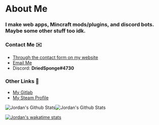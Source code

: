 # About Me

### I make web apps, Mincraft mods/plugins, and discord bots. Maybe some other stuff too idk.

### Contact Me ✉️
- [Through the contact form on my website](https://driedsponge.net/#contact-form)
- [Email Me](mailto:jordan@driedsponge.net)
- Discord: **DriedSponge#4730**

### Other Links 🔗
- [My Gitlab](https://gitlab.com/DriedSponge)
- [My Steam Profile](https://steamcommunity.com/id/driedsponge/)


![Jordan's Github Stats](https://github-readme-stats.vercel.app/api?username=driedsponge&include_all_commits=true&hide_border=true&layout=compact&theme=dark&bg_color=0D1117)![Jordan's Github Stats](https://github-readme-stats.vercel.app/api/top-langs/?username=driedsponge&layout=compact&hide_border=true&theme=dark&langs_count=10&bg_color=0D1117)

[![Jordan's wakatime stats](https://github-readme-stats.vercel.app/api/wakatime?username=DriedSponge&theme=dark&bg_color=0D1117&hide_border=true)](https://wakatime.com/@DriedSponge)




